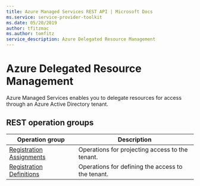 ```yaml
---
title: Azure Managed Services REST API | Microsoft Docs
ms.service: service-provider-toolkit
ms.date: 05/20/2019
author: tfitzmac
ms.author: tomfitz
service_description: Azure Delegated Resource Management
---
```


# Azure Delegated Resource Management

Azure Managed Services enables you to delegate resources for access through an Azure Active Directory tenant.

## REST operation groups

| Operation group                                 | Description |
|-------------------------------------------------|-------------|
| [Registration Assignments](xref:management.azure.com.managedservices.registrationassignments) | Operations for projecting access to the tenant. |
| [Registration Definitions](xref:management.azure.com.managedservices.registrationdefinitions) | Operations for defining the access to the tenant. |


